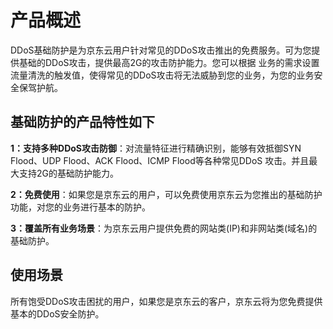 # 产品概述

DDoS基础防护是为京东云用户针对常见的DDoS攻击推出的免费服务。可为您提供基础的DDoS攻击，提供最高2G的攻击防护能力。您可以根据
业务的需求设置流量清洗的触发值，使得常见的DDoS攻击将无法威胁到您的业务，为您的业务安全保驾护航。

## 基础防护的产品特性如下

**1：支持多种DDoS攻击防御**：对流量特征进行精确识别，能够有效抵御SYN Flood、UDP Flood、ACK Flood、ICMP Flood等各种常见DDoS
攻击。并且最大支持2G的基础防护能力。

**2：免费使用**：如果您是京东云的用户，可以免费使用京东云为您推出的基础防护功能，对您的业务进行基本的防护。

**3：覆盖所有业务场景**：为京东云用户提供免费的网站类(IP)和非网站类(域名)的基础防护。

## 使用场景

所有饱受DDoS攻击困扰的用户，如果您是京东云的客户，京东云将为您免费提供基本的DDoS安全防护。
